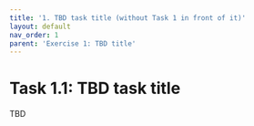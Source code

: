```yaml
---
title: '1. TBD task title (without Task 1 in front of it)'
layout: default
nav_order: 1
parent: 'Exercise 1: TBD title'
---
```


# Task 1.1: TBD task title

TBD

